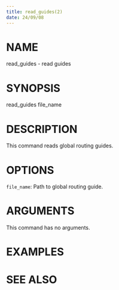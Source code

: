 ```yaml
---
title: read_guides(2)
date: 24/09/08
---
```


# NAME

read_guides - read guides

# SYNOPSIS

read_guides file_name 


# DESCRIPTION

This command reads global routing guides.

# OPTIONS

`file_name`:  Path to global routing guide.

# ARGUMENTS

This command has no arguments.

# EXAMPLES

# SEE ALSO

